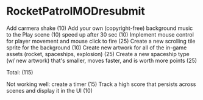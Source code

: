 # RocketPatrolMODresubmit
Add carmera shake (10)
Add your own (copyright-free) background music to the Play scene (10) 
speed up after 30 sec (10)
Implement mouse control for player movement and mouse click to fire (25)
Create a new scrolling tile sprite for the background (10)
Create new artwork for all of the in-game assets (rocket, spaceships, explosion) (25) 
Create a new spaceship type (w/ new artwork) that's smaller, moves faster, and is worth more points (25)

Total: (115)

Not working well:
create a timer (15)
Track a high score that persists across scenes and display it in the UI (10)
